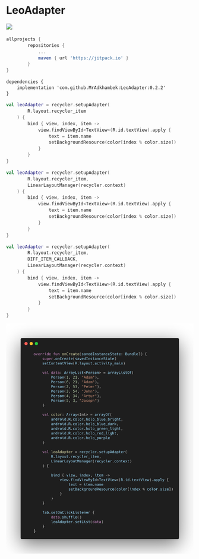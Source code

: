 # LeoAdapter
[![](https://jitpack.io/v/MrAdkhambek/LeoAdapter.svg)](https://jitpack.io/#MrAdkhambek/LeoAdapter)


```gradle
allprojects {
		repositories {
			...
			maven { url 'https://jitpack.io' }
		}
}
```

```grad
dependencies {
    implementation 'com.github.MrAdkhambek:LeoAdapter:0.2.2'
}
```

```kotlin
val leoAdapter = recycler.setupAdapter(
        R.layout.recycler_item
    ) {
        bind { view, index, item ->
            view.findViewById<TextView>(R.id.textView).apply {
                text = item.name
                setBackgroundResource(color[index % color.size])
            }
        }
}
```

```kotlin
val leoAdapter = recycler.setupAdapter(
        R.layout.recycler_item,
        LinearLayoutManager(recycler.context)
    ) {
        bind { view, index, item ->
            view.findViewById<TextView>(R.id.textView).apply {
                text = item.name
                setBackgroundResource(color[index % color.size])
            }
        }
}
```


```kotlin
val leoAdapter = recycler.setupAdapter(
        R.layout.recycler_item,
        DIFF_ITEM_CALLBACK,
        LinearLayoutManager(recycler.context)
    ) {
        bind { view, index, item ->
            view.findViewById<TextView>(R.id.textView).apply {
                text = item.name
                setBackgroundResource(color[index % color.size])
            }
        }
}
```

![Image](media/carbon1.png)
